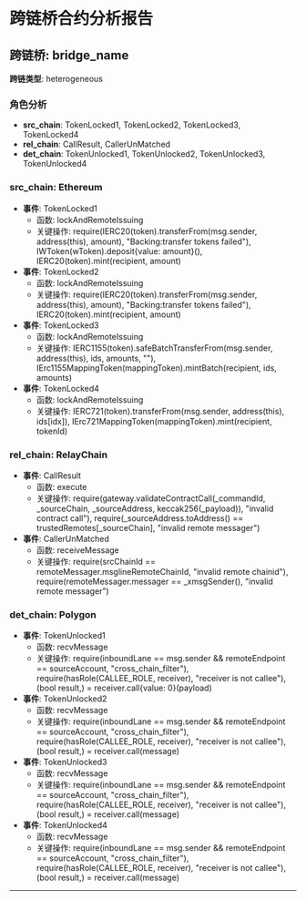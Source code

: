 # 跨链桥合约分析报告
## 跨链桥: bridge_name
**跨链类型**: heterogeneous
### 角色分析
- **src_chain**: TokenLocked1, TokenLocked2, TokenLocked3, TokenLocked4
- **rel_chain**: CallResult, CallerUnMatched
- **det_chain**: TokenUnlocked1, TokenUnlocked2, TokenUnlocked3, TokenUnlocked4
### src_chain: Ethereum
- **事件**: TokenLocked1
  - 函数: lockAndRemoteIssuing
  - 关键操作: require(IERC20(token).transferFrom(msg.sender, address(this), amount), "Backing:transfer tokens failed"), IWToken(wToken).deposit{value: amount}(), IERC20(token).mint(recipient, amount)
- **事件**: TokenLocked2
  - 函数: lockAndRemoteIssuing
  - 关键操作: require(IERC20(token).transferFrom(msg.sender, address(this), amount), "Backing:transfer tokens failed"), IERC20(token).mint(recipient, amount)
- **事件**: TokenLocked3
  - 函数: lockAndRemoteIssuing
  - 关键操作: IERC1155(token).safeBatchTransferFrom(msg.sender, address(this), ids, amounts, ""), IErc1155MappingToken(mappingToken).mintBatch(recipient, ids, amounts)
- **事件**: TokenLocked4
  - 函数: lockAndRemoteIssuing
  - 关键操作: IERC721(token).transferFrom(msg.sender, address(this), ids[idx]), IErc721MappingToken(mappingToken).mint(recipient, tokenId)
### rel_chain: RelayChain
- **事件**: CallResult
  - 函数: execute
  - 关键操作: require(gateway.validateContractCall(_commandId, _sourceChain, _sourceAddress, keccak256(_payload)), "invalid contract call"), require(_sourceAddress.toAddress() == trustedRemotes[_sourceChain], "invalid remote messager")
- **事件**: CallerUnMatched
  - 函数: receiveMessage
  - 关键操作: require(srcChainId == remoteMessager.msglineRemoteChainId, "invalid remote chainid"), require(remoteMessager.messager == _xmsgSender(), "invalid remote messager")
### det_chain: Polygon
- **事件**: TokenUnlocked1
  - 函数: recvMessage
  - 关键操作: require(inboundLane == msg.sender && remoteEndpoint == sourceAccount, "cross_chain_filter"), require(hasRole(CALLEE_ROLE, receiver), "receiver is not callee"), (bool result,) = receiver.call{value: 0}(payload)
- **事件**: TokenUnlocked2
  - 函数: recvMessage
  - 关键操作: require(inboundLane == msg.sender && remoteEndpoint == sourceAccount, "cross_chain_filter"), require(hasRole(CALLEE_ROLE, receiver), "receiver is not callee"), (bool result,) = receiver.call(message)
- **事件**: TokenUnlocked3
  - 函数: recvMessage
  - 关键操作: require(inboundLane == msg.sender && remoteEndpoint == sourceAccount, "cross_chain_filter"), require(hasRole(CALLEE_ROLE, receiver), "receiver is not callee"), (bool result,) = receiver.call(message)
- **事件**: TokenUnlocked4
  - 函数: recvMessage
  - 关键操作: require(inboundLane == msg.sender && remoteEndpoint == sourceAccount, "cross_chain_filter"), require(hasRole(CALLEE_ROLE, receiver), "receiver is not callee"), (bool result,) = receiver.call(message)
---
